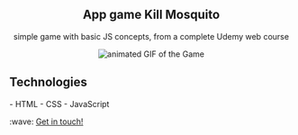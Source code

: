 <h2 align="center">App game Kill Mosquito </h2>
<p align="center">simple game with basic JS concepts, from a complete Udemy web course </p>

<p align="center">
  <img src="https://github.com/jessicarf18/App-game-Mata-Mosquito/blob/master/imagens/images-readme/gif-jogo.gif" alt="animated GIF of the Game">
</p>

<h2>Technologies</h2>
- HTML
- CSS
- JavaScript

<p>:wave: <a href="https://www.linkedin.com/in/j%C3%A9ssica-ros%C3%A1lia-fernandes-310899133/" target=_blank"> Get in touch! </a> </p>

